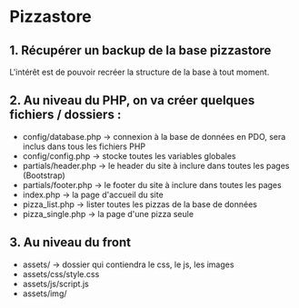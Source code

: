 # Pizzastore

## 1. Récupérer un backup de la base pizzastore
L'intérêt est de pouvoir recréer la structure de la base à tout moment.

## 2. Au niveau du PHP, on va créer quelques fichiers / dossiers :
- config/database.php → connexion à la base de données en PDO, sera inclus dans tous les fichiers PHP
- config/config.php → stocke toutes les variables globales
- partials/header.php → le header du site à inclure dans toutes les pages (Bootstrap)
- partials/footer.php → le footer du site à inclure dans toutes les pages
- index.php → la page d'accueil du site
- pizza_list.php → lister toutes les pizzas de la base de données
- pizza_single.php → la page d'une pizza seule

## 3. Au niveau du front
- assets/ → dossier qui contiendra le css, le js, les images
- assets/css/style.css
- assets/js/script.js
- assets/img/